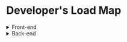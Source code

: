 # Developer's Load Map

<details>
<summary>Front-end</summary>
<div markdown="1">

> ***Learn the basics***
 - `HTML` : Hyper Text Markup Language, 웹 문서를 만들기 위해 사용하는 기본적인 웹 언어.
 - `CSS` : Cascading Style Sheets, 웹 문서의 전반적인 스타일을 미리 저장해 둔 스타일 시트.
 - `Javascript` : 객체지향 스크립트 언어, 크로스 플랫폼으로 **웹페이지의 동작** 을 담당
    - `JQuery` : HTML의 클라이언트 사이드 조작을 단순화 하게끔 설계된 **Javascript 라이브러리**.
  
   ___위 3개(HTML, CSS, Javascript)가 웹사이트의 3가지 요소가 웹사이트 3대 구성 요소.___
  >>>
> ***Getting Deeper (1)***
 - `JavaScript`
     - `ES6` : ECMA Script 6, 자바스크립트 언어의 표준입니다.
     - Task Runners
        - `npm scripts` : npm 사용시 필요한 스크립트
         - `gulp` : (걸프)는 Fractal Innovations과 깃허브 오픈 소스 커뮤니티의 ***오픈 소스 자바스크립트 툴킷***으로, **프론트엔드 웹 개발의 스트리밍 빌드 시스템로 사용된다.Node.js와 npm 기반의 태스크 러너**이며, 소형화, 연결(concatenation), 캐시 버스팅(cache busting), 유닛 테스트, 린팅, 최적화 등 웹 개발에 수반되는 시간 소모적이고 반복되는 태스크들을 자동화하기 위해 사용된다.
         - `Grunt` : 축소화, 컴파일, 유닛 테스트, 린트 등 주기적인 태스크들을 자동으로 수행하기 위해 사용되는 도구로서 **자바스크립트 태스크 러너**
     - Package Manager
         - `Yarn` : 하둡, 자바스크립트 패키지 매니저, npm의 핵심 이슈(보안성? 안정성?)을 해결하기위해 나옴.
         - `npm` : (Node Package Manager)은 자바스크립트 프로그래밍 언어를 위한 패키지 관리자이다. 
     - Choose a Framework
         - `Angular` :  구글의 앵귤러 팀과 개인 및 기업 공동체에 의해 주도되는 타입스크립트 기반 오픈 소스 프론트엔드 웹 애플리케이션 프레임워크이다.
         - `React` : 자바스크립트 라이브러리의 하나로서[2] 사용자 인터페이스를 만들기 위해 사용된다. 페이스북과 개별 개발자 및 기업들 공동체에 의해 유지보수된다
             - `Flux` :  Facebook에서 클라이언트-사이드 웹 어플리케이션을 만들기 위해 사용하는 어플리케이션 아키텍쳐다. 단방향 데이터 흐름을 활용해 뷰 컴포넌트를 구성하는 React를 보완하는 역할을 한다.
             - `Redux` : 가장 **사용률이 높은 상태관리 라이브러리** 입니다. 리덕스를 사용하면, 여러분이 만들게 될 컴포넌트들의 상태 관련 로직들을 다른 파일들로 분리시켜서 더욱 효율적으로 관리 할 수 있습니다. 
             - `Mobx` : 인기있는 **리액트 상태 관리 라이브러리** 입니다. 
         - `Vue.js` : Vue.js(간단히 Vue + 뷰 View)는 웹 애플리케이션의 사용자 인터페이스를 만들기 위해 사용하는 **오픈 소스 프로그레시브 자바스크립트 프레임워크** 
         - `Ember JS` : **모델-뷰-뷰모델(MVV) 패턴**에 기반을 둔 **오픈 소스 자바스크립트 웹 프레임워크**
         - `preact` : **표현 능력이 엄청난** 프레임워크, 리엑트의 **1/10** 크기
         - `Inferno` : 클라이언트 서버 두 파트 모두 고성능 유저 인터페이스를 구축하기 위한 빠르고 반응 좋은 라이브러리   
     - Testing
         - `Jest` : Jest는 **페이스북**에서 만들어서 React와 더불어 많은 자바스크립트 개발자들로 부터 좋은 반응을 얻고 있는 **테스팅 라이브러리** 
         - `Mocha` : 테스트 러너를 지원하는 테스트 프레임워크
         - `Jasmine` : JavaScript 용 **오픈 소스 테스트 프레임 워크**. 
     - Module Loader/Builder
         - `Webpack` : **오픈 소스 자바스크립트 모듈 번들러**이다. 주로 자바스크립트를 위한 모듈 번들러이지만 호환 플러그인을 포함하는 경우 HTML, CSS, 심지어는 이미지와 같은 프론트엔드 자산들을 변환할 수 있다
         - `rollup` : **자바 스크립트 모듈 번들러** ㅃ로 작은 코드를 라이브러리 또는 응용 프로그램과 같이 더 크고 복잡한 코드로 컴파일 가능
         - `RequireJs / AMD`
         - `Browserify`
     - `TypeScript` : 컴파일 언어, 정적 타입 언어, 링킹 과정이 생략되어 있다. 자바스크립트의 슈퍼셋인 오픈소스 프로그래밍 언어이다. 마이크로소프트에서 개발, 유지하고 있으며 엄격한 문법을 지원한다. C#의 리드 아키텍트이자 델파이, 터보 파스칼의 창시자인 Anders Hejlsberg가 개발에 참여한다
     - `Flow`
- `CSS`
    - `Responsive Web` (즉각 반응 웹)
    - Choose Framework
        - `Foundation` : 반응이 빠른 프론트 엔드 프레임 워크. 활자체, 양식, 단추, 탐색 및 기타 인터페이스 요소는 물론 자바 스크립트 확장이 제공하는 선택적 기능을 포함 하여 반응 그리드 및 HTML 및 CSS UI 구성 요소, 템플릿 및 코드 스 니펫을 제공 합니다. Foundation 은 ZURB가 관리하며 오픈 소스 프로젝트
        - `Bootstrap` : 웹사이트를 쉽게 만들 수 있게 도와주는 HTML, CSS, JS 프레임워크
        - `Materialize CSS` : CSS, JavaScript 및 HTML로 작성된 UI 구성 요소 라이브러리
        - `Semantic UI` : 웹페이지를 구축할 때 사용하는 라이브러리입니다. 여러 기능성을 가지고 있고, 매우 세련된 기본 디자인을 가지고 있기 때문에 웹페이지 구축에 큰 도움을 줍니다. 
     - Preprocessors(전처리 장치)
        - `Sass` : Sass(syntactically awesome stylesheets, 사스)는 햄튼 캐틀린이 설계하고 나탈리 바이첸바움이 개발한 스타일시트 언어,  종속형 시트(CSS)로 해석 및 컴파일되는 스크립트 언어
        - `Less` : (Leaner Style Sheets, LESS, 레스)는 종속형 시트(CSS)로 컴파일한 다음 클라이언트 사이드나 서버 사이드에서 실행할 수 있는 동적 전처리기 스타일시트 언어이다.  Alexis Sellier가 설계한 Less는 Sass의 영향을 받았음.
        - `Stylus` : 종속형 시트(CSS)로 컴파일되는 동적 스타일시트 전처리기 언어이다. 설계는 Sass와 LESS의 영향을 받았다. 4번째로 많이 쓰이는 CSS 전치리기 문법으로 간주된다. TJ Holowaychuk( Node.js의 이전 프로그래머이자 루나(Luna) 언어의 개발자 )에 의해 개발되었다. JADE와 Node.js로 작성되었다.
        - `PostCSS` : **일상적인 CSS 동작을 자동화하기 위해 자바스크립트 기반 플러그인을 사용하는 소프트웨어 개발 도구** 이다. 이 도구는 위키백과, 페이스북, 깃허브의 코드를 개발하기 위해 사용되어 왔다. PostCSS는 npm 사용자들 간에 가장 선호되는 CSS 도구이다. Evil Martians의 프론트엔드 작업에서 아이디어를 가져와 Andrey Sitnik에 의해 설계됨.


> ***Getting Deeper (2)***

 - `CSS`

    - Methodologles : css 아키텍처
       - `SUITCSS`
       - `BEM`
      - `OOCSS`
      - `SMACSS`
      - `Systematic CSS`
      - `Dive Deep CSS3` : https://estelle.github.io/cssdeepdive/#slide1
 - `SVG`
   - `D3` : D3 또는 Data-Driven Documents)는 웹브라우저 상에서 동적이고 인터렉티브한 정보시각화를 구현하기 위한 자바스크립트 라이브러리
 - `Javascript`
   - `Design Patterns` : 객체 지향 프로그래밍 설계를 할 때 자주 발생하는 문제들을 피하기 위해 사용되는 패턴.
        <details>
        <summary>종류</summary>
        <div markdown="1">

        1. `반복자 (Iterator)` : 내부 표현부를 노출하지 않고 어떤 객체 집합에 속한 원소들을 순차적으로 접근할 수 있는 방법을 제공하는 패턴이다.
        2. `적응자(Adapter)` : 클래스의 인터페이스를 사용자가 기대하는 다른 인터페이스로 변환하는 태펀으로, 호환성이 없는 인터페이스 때문에 함께 동작할 수 없는 클래들이 함께 작동하도록 한다.
        3. `템플릿 메소드 (Template Method)` : 객체의 연산에는 알고리즘의 뼈대만을 정의하고 각 단계에서 수행할 구체적 처리는 서브클래스 쪽으로 미루는 패턴이다. 알고리즘의 구조 자체는 그대로 놔둔 채 알고리즘 각 단계의 처리를 서브클래스에서 재정의할 수 있게 한다.
        4. `팩토리 메서드 (Factory Method)` : 객체를 생성하는 인터페이스는 미리 정의하되, 인스턴스를 만들 클래스의 결정은 서브클래스 쪽에서 내리는 패턴이다. 팩토리 메소드 패턴에서는 클래스의 인스턴스를 만드는 시점을 서브클래스로 미룬다.
        5. `단일체 (Singleton)` : 어떤 클래스의 인스턴스는 오직 하나임을 보장하며, 이 인스턴스에 접근할 수 있는 전역적인 접촉점을 제공하는 패턴이다.
        6. `원형(Prototype)` : 생성할 객체의 종류를 명세화하는 데에 원형이 되는 예시물을 이용하고, 그 원형을 복사함으로써 새로운 객체를 생성하는 패턴이다
        7. `빌더(Builder)` : 복합 객체의 생성 과정과 표현 방법을 분리하여 동일한 생성 절차에서 서로 다른 표현 결과를 만들 수 있게 하는 패턴
        8. `추상 팩토리(Abstract Factory)` : 구체적인 클래스를 지정하지 않고 관련성을 갖는 객체들의 집합을 생성하거나 서로 독립적인 객체들의 집합을 생성할 수 있는 인터페이스를 제공하는 패턴
        9. 가교(Bridge) : 구현부에서 추상층을 분리하여 각자 독립적으로 변형할 수 있게 하는 패턴
        10. `전략 (Strategy)` : 동일 계열의 알고리즘군을 정의하고, 각각의 알고리즘을 캡슐화하며, 이들을 상호교환이 가능하도 록 만드는 패턴이다. 알고리즘을 사용하는 사용자와 상관없이 독립적으로 알고리즘을 다양하게 변경할 수 있게 한다.
        11. `복합체(Composite)` : 객체들의 관계를 트리 구조로 구성하여 부분-전체 계층을 표현하는 패턴으로 사용자가 단일 객체와 복합 객체 모두 동일하게 다루도록 한다
        12. `장식자(Decorator)` : 주어진 상황 및 용도에 따라 어떤 객체에 책임을 덧붙이는 패턴으로, 기능 확장이 필요할 때 서브클래싱 대신 쓸 수 있는 유연한 대안이 될 수 있다.
        13. `방문자 (Visitor)` : 객체 구조를 이루는 원소에 대해 수행할 연산을 표현하는 패턴으로, 연산을 적용할 원소의 클래스를 변경하지 않고도 새로운 연산을 정의할 수 있게 한다
        14. `책임 연쇄(Chain of Responsibility)` : 요청을 처리할 수 있는 기회를 하나 이상의 객체에 부여하여 요청을 보내는 객체와 그 요청을 받는 객체 사이의 결합을 피하는 패턴, 요청을 받을 수 있는 객체를 연쇄적으로 묶고, 실제 요청을 처리한 객체를 만날 때까지 객체 고리를 따라서 요청을 전달한다.
        15. `퍼사드 (Facade)` : 서브시스템에 있는 인터페이스 집합에 대해서 하나의 통합된 인터페이스를 제공하는 패턴으로, 서브시스템을 좀더 사용하기 편하게 만드는 상위 수준의 인터페이스를 정의한다.
        16. `중재자 (Mediator)` : 한 집합에 속해있는 객체들의 상호작용을 캡슐화하는 객체를 정의하는 패턴이다, 객체들이 직접 서로를 참조하지 않도록 함으로써 객체들 사이의 소결합(loose coupling)을 촉진시키며, 개발자가 객체들의 상호작용을 독립적으로 다양화시킬 수 있게 만든다.
        17. `감시자 (Observer)` : 객체 사이에 일 대 다의 의존 관계를 정의해 두어, 어떤 객체의 상태가 변할 때 그 객체에 의존성을 가진 다른 객체들이 그 변화를 통지받고 자동으로 갱신될 수 있게 만드는 패턴이다.
        18. `메멘토 (Memento)` : 캡슐화를 위배하지 않는 채 어떤 객체의 내부 상태를 잡아내고 신체화시켜, 이후에 해당 객체가 그 상태로 다시 되돌아올 수 있도록 하는 패턴이다.
        19. `상태 (State)` : 객체의 내부 상태에 따라 스스로 행동을 변경할 수 있게끔 허가하는 패턴으로, 이렇게 하면 객체는 마치 자신의 클래스를 바꾸는 것 처럼 보인다.
        20. `플라이급 (Flyweight)` : 크기가 작은객체가 여러개 있을 때, 공유를 통해 이들을 효율적으로 지원하는 패턴이다.
        21. `프록시 (Proxy)` : 어떤 다른 객체로 접근하는 것을 통제하기 위해서 그 객체의 대리자(surrogate), 또는 자리채움자(placeholder)를 제공하는 패턴이다.
        22. `명령(Command)` : 요청을 객체의 형태로 캡슐화하여, 서로 요청이 다른 사용자의 매개변수화, 요청 저장 또는 로깅, 그리고 여난의 취소를 지원하게 만드는 패턴
        23. `해석자 (Interpreter)` : 주어진 언어에 대해, 그 언어의 문법을 위한 표현 수단을 정의하고, 이와 아울러 그 표현 수단을 사용하여 해당 언어로 작성된 문장을 해석하는 해석기를 정의하는 패턴이다



        출처: https://88240.tistory.com/227 [shaking blog]

        </div>
        </details>



    - `Regex` : 정규식, https://developer.mozilla.org/ko/docs/Web/JavaScript/Guide/%EC%A0%95%EA%B7%9C%EC%8B%9D
    - `GOF Design Patterns`: GoF(Gang of Fout)라 불리는 사람들, 에리히 감마(Erich Gamma), 리차드 헬름(Richard Helm), 랄프 존슨(Ralph Johnson), 존 블리시디스(John Vissides)
소프트웨어 개발 영역에서 디자인 패턴을 구체화하고 체계화한 사람들
23가지의 디자인 패턴을 정리하고 각각의 디자인 패턴을 생성(Creational), 구조(Structural), 행위(Behavioral) 3가지로 분류했다.
Creational Pattern
객체를 생성하는데 관련된 패턴들
객체가 생성되는 과정의 유연성을 높이고 코드의 유지를 쉽게 함
Structural Pattern
프로그램 구조에 관련된 패턴들
프로그램 내의 자료구조나 인터페이스 구조 등 프로그램의 구조를 설계하는데 활용할 수 있는 패턴들
Behavioral Pattern
반복적으로 사용되는 객체들의 상호작용을 패턴화 해놓은 것들
    - `Learn different testing techniques` : https://www.leaseweb.com/labs/2013/12/testing-techniques-better-manual-testing/

</div>
</details>

<details>
<summary>Back-end</summary>
<div markdown="1">

 - `Ruby` : 루비는 **마츠모토 유키히로** 가 개발한 **동적 객체 지향 스크립트 프로그래밍 언어** 루비는 **순수 객체 지향 언어** 라, 정수나 문자열 등을 포함한 데이터 형식 등 모든 것이 객체임
	- Package Manager
		- `RubyGems` : 루비 프로그래머는 gem을 **이용해서 간단하게 원하는 프로그램을 설치할 수** 있으며, 자신이 개발한 프로그램을 간단하게 배포할 수 있다, 루비에서 지원하는 **패키지 시스템( =라이브러리)**, cf) node에서 사용하는 npm과 유사
	- Framework
		- `Sinatra` :  최소한의 노력으로 루비 기반 웹 애플리케이션을 신속하게 만들 수 있게 해 주는 DSL(도메인 특화 언어))
		- `Ruby on Rails` :  루비로 작성된 MVC 패턴을 이용하는 오픈 소스 웹 프레임워크이다. 줄여서 레일즈라 불리기도 함
	- Testing
		- `RSpec` : Ruby 코드를 테스트하기 위해 Ruby 로 작성된  **도메인 특정 언어(DSL) 테스트 도구** 
	- `ByeBug`
	


	- Package Manager
		- `Pip` :  파이썬으로 작성된 패키지 소프트웨어를 설치 · 관리하는 **패키지 관리 시스템** 이다. Python Package Index (PyPI)에서 많은 파이썬 패키지를 찾을 수 있다
	- Framework - Sync
		- `Pyramid` :  작고 빠르고 개방적이며 **오픈 소스 Python 웹 프레임 워크**
		- `Flask` : 파이썬으로 작성된 **마이크로 웹 프레임워크** 의 하나로, Werkzeug 툴킷과 Jinja2 템플릿 엔진에 기반을 둔다. BSD 라이선스이다.
		- `Django` : 파이썬으로 작성된 **오픈 소스 웹 애플리케이션 프레임워크** 로, 모델-뷰-컨트롤러(MVC) 패턴을 따르고 있다. 
	- Testing
		- `doctest` : Python 프로그래밍 언어의 표준 라이브러리에 포함 된 **모듈** 로, *표준 파이썬 인터프리터 쉘의 출력을 기반으로 테스트를 쉽게 생성*하고 문서 문자열에 잘라 붙여 넣을 수 있습니다.
		- `py.test` : pytest는 더 나은 프로그램을 작성하는 데 도움이되는 완성 된 완전한 기능을 갖춘 Python 테스트 도구입니다.
		- `unittest / pyUnit` : Python에 포함된 다양한 테스트를 자동화할 수 있는 기능이 포함되어 있는 **표준 라이브러리**
	- Async
		- `Tornado` :  작성된 확장 성 있고 비 차단 웹 서버 및 웹 응용 프로그램 프레임 워크 입니다 . [2] FriendFeed 에서 사용하기 위해 개발되었습니다
		- `gevent` : libev(이벤트 루프를 기반으로하는 비동기 I / O를 지원하는 다중 플랫폼 C 라이브러리)기반의 동시성 **라이브러리** 입니다. gevent는 동시성과 네트워크 관련 작업들을 위한 다양한 API를 제공
		- `aiohttp` : Python 3.4부터 표준 라이브러리로 추가된 asyncio (PEP3156) 를 위한 HTTP **서버/클라이언트 프레임워크** 이다
		

- 번외
	- 미들웨어 : 양 쪽을 연결하여 데이터를 주고 받을 수 있도록 중간에서 매개 역할을 하는 소프트웨어, 네트워크를 통해서 연결된 여러 개의 컴퓨터에 있는 많은 프로세스들에게 어떤 서비스를 사용할 수 있도록 연결해 주는 소프트웨어를 말한다. 3계층 클라이언트/서버 구조에서 미들웨어가 존재한다. 웹 브라우저에서 데이터베이스로부터 데이터를 저장하거나 읽어올 수 있게 중간에 미들웨어가 존재하게 된다.
	- TDD(Test Driven development)란 매우 짧은 개발 사이클을 반복하는 소프트웨어 개발 프로세스 중 하나입니다. JUnit(Java), pyUnit(python), qUnit(javascript) 
	- BDD는 함수 단위 테스트를 권장하지 않고 시나리오를 기반으로 테스트 케이스를 작성합니다. 이 시나리오는 개발자가 아닌 사람이 봐도 이해할 수 있을 정도의 수준입니다.
	- 마이크로프레임워크 : 작은 웹애플리케이션 프레임워크, 기업용 풀스택 프레임워크에 대비되는 개념
		- PHP 마이크로프레임워크
			- Bulletphp
			- Slim
			- Silex
		- Python 마이크로프레임워크
			- Flask
		- Ruby 마이크로프레임워크
			- Camping
			- Grape
			- Sinatra
		- Scala용
			- Scalatra

- `Node.js`
	- Package Manager
		- `npm` : Node Package Manager,  자바스크립트 프로그래밍 언어를 위한 **패키지 관리자** 이다.
		- `Yarn` : 하둡, **자바스크립트 패키지 매니저**, npm의 핵심 이슈(보안성? 안정성?)을 해결하기위해 나옴
	- Framework
		- `Express` : `Express.js` , 또는 간단히 `익스프레스(Express)`는 Node.js를 위한 웹 프레임워크의 하나로, MIT 허가서로 라이선스되는 자유-오픈 소스 소프트웨어로 출시되었다. 웹 애플리케이션, API 개발을 위해 설계되었다.[1] Node.js의 사실상의 **표준 서버 프레임워크** 로 불리고 있다
		- `hapi` : Hapi는 *크고 복잡한 어플리케이션에 특성화* 되어 있다. 보일러플레이트로 작성해야 할 코드가 많아서 작은 웹앱에서는 쓰기 불편하고, 예제 및 hapi로 작성된 오픈소스 앱도 적다. 이 프레임워크를 선택하면 개발자가 직접 작성해야 할 부분이 더 많을 것이다
		- `Koa` : 메모리를 덜먹고 표현력이 좋다. 다른 프레임워크에 비해 미들웨어 작성이 쉽다. 기본적으로 뼈대 프레임워크라서 제공되는 미들웨어와 함께 사용해야만 하는 Express와 Hapi와 달리, 개발자가 필요한 미들웨어만 구성해 사용할 수 있다. ES6를 도입하고 있어 ES6 제너레이터를 사용할 수 있다.
		- `Sails.js` : Node.js 환경에서 개발 된 MVC ( Model-View-Controller ) 웹 응용 프로그램 프레임 워크 이며 MIT 라이센스에 따라 무료 및 오픈 소스 소프트웨어 로 출시 된 맞춤형 엔터프라이즈 급 Node.js 웹 응용 프로그램 및 API를 쉽게 만들 수 있도록 설계되었습니다
		
	- Testing
		- `Jest` : 페이스북에 만든 테스트 프레임워크이다. 빠르게 설치하고, 테스트하기에는 좋은 것 같음
		- `Mocha` : 모카는 브라우저 지원, 비동기 테스트, 테스트 커버리지 보고서 및 모든 어설 션 라이브러리의 사용을 특징으로하는 Node.js 프로그램 용 JavaScript 테스트 프레임 워크
		- `Jasmine` : JavaScript 용 오픈 소스 테스트 프레임 워크입니다. 자바 스크립트 기반 플랫폼에서 실행되고, 애플리케이션이나 IDE에 침투하지 않으며, 읽기 쉬운 구문을 사용
		- `Chai` : Assertion Library, 
			- assert : 기본적으로 node에서 제공하는 Assert라이브러리와 유사합니다.
			- expect : BDD 스타일로 제공되는 인터페이스 중 하나로 공식 문서에서는 natural longuage처럼 chaining을 제공하여 코드를 작성할 수 있게 해준다고 합니다. 잠시 후 예제 코드로 살펴보겠습니다.
			- should : BDD 스타일로 제공되는 인터페이스 중 나머지 하나로 expect 인터페이스와 마찬가지로 chainging을 통한 API를 제공합니다.
		- `Should.js` : node.js에서 사용할 수 있는 표현적이고 가독성있으며 **테스트 프레임워크에 의존적이지 않은 단언문(assertion) 라이브러리** 입니다. 객체의 행동을 enumerable않은 단일 getter를 통해 Object를 prototype 확장해서 제공하고 있습니다.


- `Php7`
	- Package Manager
		- `Composer` :  PHP 소프트웨어와 필요 라이브러리의 의존성을 관리하기 위한 표준 포맷을 제공하는 PHP 프로그래밍 언어의 **패키지 관리자**
	- Framework
		- `Laravel` : **자유, 오픈 소스 PHP 웹 프레임워크의 하나**로, 테일러 오트웰이 개발하였으며 모델-뷰-컨트롤러 아키텍처 패턴을 따라 웹 애플리케이션을 개발하기 위해 고안됨
		- `Symfony` :  **PHP 웹 프레임워크의 하나** 로서 재사용 가능한 PHP 구성 요소/라이브러리들의 모임이다. 심포니는 2005년 10월 18일 자유 소프트웨어로 출시되었으며 MIT 허가서에 의거하여 출시됨.
			`Slim` : 간단하면서도 강력한 웹 응용 프로그램 및 API를 빠르게 작성할 수있는 **PHP 마이크로 프레임 워크**
			`Lumen` : Laravel에서 발표한 경량 프레임워크, symfony2 기반인 silex보다 1.9배 빠르다고 하는데 문법적으로는 Silm과 상당히 유사한 느낌도 듬.
			`Silex` : **PHP 마이크로프레임워크** , Symfony + Twig(템플릿 엔진) + 독트린(DB추상화) 컴포넌트 기반, PHP 버전 5.3.9 이상 필요, MIT 라이선스
	- Testing
		- `PhpUnit` : PHP 언어용 **단위테스트 프레임워크**, 첫 릴리즈: 2004년
		- `Phpspec` : PHP 언어에 작은 "specs"를 작성하여 응용 프로그램 의 내부 동작 을 설명하는 데 도움
		- `Codeception` : 테스트 도구, 부호단위 테스트, 코드 기능 테스트, 교약 수용 테스트 지원
			`Mockery` : PHPUnit, PHPSpec 또는 다른 테스트 프레임 워크를 이용한 단위 테스트에 사용되는 간단하면서도 유연한 PHP mock **객체 프레임 워크**
	- Debugger / Profiler
		- `xDebug` : 디버깅 및 프로파일 링 기능을 제공하는 **PHP 확장 모듈** 입니다. DBGp 디버깅 프로토콜을 사용
		- `XHProf` : **경량의 계층 적 및 계측 기반 프로파일러** 입니다. 데이터 수집 단계에서 프로그램의 동적 콜 그래프에서 호의 개수와 포괄적 인 메트릭을 추적
		- `New Relic` : 실시간으로 웹 및 모바일 애플리케이션을 모니터링 사용자 정의에 대한 지원 - 임의의 데이터를 수집하는 플러그인
		- `Blackfire` : 성능 관리 솔루션 . Blackfire는 개발, 테스트, 스테이징 및 프로덕션 중 애플리케이션의 수명주기 중 어느 단계에서나 성능을 프로파일 링, 테스트, 디버그 및 최적화 가능
	
- `C#` : 마이크로소프트에서 개발한 객체 지향 프로그래밍 언어,  C++와 자바의 문법과 비슷한 문법
	- `.Net` : 개발한 윈도우 프로그램 개발 및 실행 환경이다. 네트워크 작업, 인터페이스 등의 많은 작업을 캡슐화하였고, 공통 언어 런타임(Common Language Runtime)(CLR)이라는 이름의 가상 머신 위에서 작동
- `Java` :  썬 마이크로시스템즈의 제임스 고슬링(James Gosling)과 다른 연구원들이 개발한 객체 지향적 프로그래밍 언어
	- `Gradle` :  **Groovy**를 이용한 빌드 자동화 시스템이다. Groovy와 유사한 도메인 언어를 채용하였으며, 현재 안드로이드 앱을 만드는데 필요한 **안드로이드 스튜디오의 공식 빌드 시스템**
	- `Spring` : 자바 플랫폼을 위한 **오픈소스 애플리케이션 프레임워크**로서 간단히 스프링(Spring)이라고도 불린다. *동적인 웹 사이트를 개발하기 위한 여러 가지 서비스를 제공* 하고 있다. 대한민국 공공기관의 웹 서비스 개발 시 사용을 권장하고 있는 *전자정부 표준프레임워크의 기반* 기술로서 쓰이고 
	- `Play` : **모델-뷰-컨트롤러(MVC) 아키텍처 패턴**을 준수하는 오픈 소스 웹 **프레임워크**이다. 스칼라로 작성되었으며 JVM 바이트코드(예: 자바)로 컴파일된 다른 프로그래밍 언어로부터 사용 가능
- `Go` 2009년 구글이 개발한 프로그래밍 언어이다. 가비지 컬렉션 기능이 있고, 병행성(concurrent)을 잘 지원하는 컴파일 언어다.


- `Web Server`
	- `Caddy` : Caddy 웹 서버로 명확 해지며, Go로 작성된 대부분 공개 소스 인 HTTP/2 지원 **웹 서버** 입니다. HTTP 기능을 위해 Go 표준 라이브러리를 사용합니다. Caddy의 가장 주목할만한 기능 중 하나는 기본적으로 HTTPS를 활성화하는 것
	- `Apache` : 아파치 **HTTP** 서버(영어: Apache HTTP Server)는 아파치 소프트웨어 재단에서 관리하는 **HTTP 웹 서버**이다. BSD, 리눅스 등 유닉스 계열 뿐 아니라 마이크로소프트 윈도우나 노벨 넷웨어 같은 기종에서도 운용할 수 있다.
	- `Nginx` : Nginx는 **웹 서버 소프트웨어** 로, 가벼움과 높은 성능을 목표로 한다. 웹 서버, 리버스 프록시 및 메일 프록시 기능을 가짐.
- `RESTful APIs` : REST 기반으로 서비스 API를 구현한 것, 최근 OpenAPI(누구나 사용할 수 있도록 공개된 API: 구글 맵, 공공 데이터 등), 마이크로 서비스(하나의 큰 애플리케이션을 여러 개의 작은 애플리케이션으로 쪼개어 변경과 조합이 가능하도록 만든 아키텍처) 등을 제공하는 업체 대부분은 REST API를 제공한다.
- `Read about MVC`
- `Authentication`
	- `JSON Web Token(JWT)` :  웹표준 (RFC 7519) 으로서 두 개체에서 JSON 객체를 사용하여 가볍고 자가수용적인 (self-contained) 방식으로 정보를 안전성 있게 전달해줍니다.
	- `OAuth 2.0` : **외부 서비스(third-party application)의 인증 및 권한부여를 관리하는 범용 프레임워크** 입니다. OAuth 기반 서비스의 API를 호출을 할 때에는, HTTP 헤더에 `access token`을 포함하여 요청을 보내게 됩니다. 서비스는 `access token`을 검사하면서 이 요청이 유효한지 판단하여 적절한 결과를 응답
- `SOLID`
	|한글|영어|설명|
	|:---:|:---:|:---:|
	|단일 책임 | Single responsibility | 하나의 클래스는 하나의 역할을 담당하도록 함|
	|개방 폐쇄 원칙 | Open/closed principle | 확장에는 개방적, 수정에는 폐쇄적|
	|리스코프 교체 | Liskov substitution | 객체는 subtype에 관계없이 대체 가능해야 함|
	|인터페이스 분리 | Interface segregation | 다목적 인터페이스 1개보다 상황에 맞는 |다양한 인터페이스 권장|
	|의존성 역전 | Dependency inversion | 상위 모듈이 하위 모듈에 의존하면 안됨 |
- `YAGNI` : ***You aren't gonna need it : 그건 필요하지 않을거다***  
	> - 당장 필요하지 않은 것은 미리 구현하지 말자
	> - 실제로 코드가 필요하기 전까지는 해당 코드를 작성하지 말자
	> - "기능이 실제로 필요하기 전까지는 추가하지 않는 것이 좋다"라는 익스트림 프로그래밍 원칙
	> - 나중에 쓰일 것 같다는 예측에 따라 만든 것은 실제로는 10% 정도 밖에 쓰이지 않음
	> - 필요 이상의 기능을 추가하면 설계가 복잡해짐
	> - 인력은 한정적이므로 현실적 문제에 집중해야 함
	> - 코드를 빨리 구현하려면 코드를 적게 써라. 오류를 줄이려면 코드를 적게 써라.
 - `KISS`  
	 ***“Keep it small and simple.”***  
	 ***“Keep it short and simple.”***  
	 ***“Keep it simple, stupid.”***  
	 위 문장의 첫글자만 따서 만든 약어로, KISS 원칙이란 디자인에서 간단하고 알기 쉽게 만드는 편이 좋다는 원리를 말한다. 1960년에 미국 해군이 고안한 디자인 원리.
 
 
  `etc`
- `Security` : 보안...
- `GraphQL` :  **페이스북** 이 2012년에 개발하여 2015년에 공개적으로 발표된 **데이터 질의어** 이다. 그래프QL은 REST 및 부속 웹서비스 아키텍쳐를 대체할 수 있다. 클라이언트는 필요한 데이터의 구조를 지정할 수 있으며, 서버는 정확히 동일한 구조로 데이터를 반환한다. 그래프QL은 사용자가 어떤 데이터가 필요한 지 명시할 수 있게 해 주는 강타입 언어
- `Docker` 리눅스의 응용 프로그램들을 소프트웨어 컨테이너 안에 배치시키는 일을 자동화하는 오픈 소스 프로젝트


- Storage
	- Caching
		- `Memcached`  
			> - 메모리 객체 캐싱 시스템  
			> - 범용 분산형 메모리 캐시 시스템
			> - 주요용도: 데이터와 객체를 메모리에 캐시하여 DB사용을 줄여 웹사이트 속도를 빠르게 함
			> - "애플리케이션 -- memcached(고속) -- DB(저속)" 순으로 배치
			> - 신규 데이터 들어오면 예전 데이터를 사용빈도 낮은 것부터 삭제(LRU 방식)
			> - 기본포트: 11211
		- `Redis`
			> - 오픈소스 인메모리 키-값 저장소
			> - 데이터베이스, 캐시, 메세지 브로커 등으로 사용됨
			> - 지원언어: C, Go, Java, Nodejs, Lua, PHP, Python, R, Ruby 등 다수
	- Relational Databases
		- `Oracle`
			> - 오라클에서 만든 DB[1]
			> - 관계형DBMS의 하나
		- `PostgreSQL`
			> - 객체-관계형 DBMS
			> - 오픈 소스, BSD 라이센스
			> - 주요 운영체제에서 동작 (Linux, Unix(AIX, BSD, HP-UX, SGI IRIX, Mac OS X, Solaris, Tru64) Windows)
			> - 문자, 이미지, 소리, 비디오 등을 지원함
			> - 다양한 프로그래밍 인터페이스 지원 (C, C++, Java, Perl, Python, Ruby, Tcl)
			> - 기본포트: 5432
		- `MariaDB`
			> - MariaDB는 오픈 소스의 관계형 데이터베이스 관리 시스템
			> - MySQL과 동일한 소스 코드를 기반
			> - GPL v2 라이선스를 따름
			> - 오라클 소유의 현재 불확실한 MySQL의 라이선스 상태에 반발하여 만들어짐
		- `MySQL`
			> - 세계에서 가장 많이 쓰이는 오픈 소스의 관계형 데이터베이스 관리 시스템
			> - **다중 스레드, 다중 사용자, 구조질의어** 형식의 데이터베이스 관리 시스템
			> - **오라클** 이 관리 및 지원하고 있으며, Qt처럼 이중 라이선스가 적용
		- `MSSQL`
			> - 마이크로소프트 SQL 서버(영어: Microsoft SQL Server)
			> - 마이크로소프트가 1989년 사이베이스(Sybase)를 기반으로 **개발한 관계형 데이터베이스**이다.
	- NoSQL DataBases :  단순 검색 및 추가 작업을 위한 매우 최적화된 키 값 저장 공간으로, 레이턴시와 스루풋과 관련하여 상당한 성능 이익을 내는 것이 목적
		- `Redis` : 빠른 오픈 소스 인 메모리 키 값 데이터 구조 스토어이다. Redis는 다양한 인 메모리 데이터 구조 집합을 제공하므로 다양한 사용자 정의 애플리케이션을 진짜 손쉽게 생성할 수 있다
		- `MongoDB` : 도큐먼트 지향 데이터 베이스, 기본적으로 bson데이터구조(Json과 비슷한 구조)
		- `Cassandra` : 자유-오픈 소스 분산형 NoSQL 데이터베이스 관리 시스템의 하나로, 단일 장애점 없이 고성능을 제공하면서 수많은 서버 간의 대용량의 데이터를 관리하기 위해 설계
		- `RethinkDB`
		- `Couchbase`
		
		
- `Search Engines`
	- `Slor`
	- `Sphinx`
	- `ElasticSearch`
- `GOF Design Patterns`
- `Architectural Patterns`
- `Give DDD a shot`
- `Learn different testing techniques`



</div>
</details>
